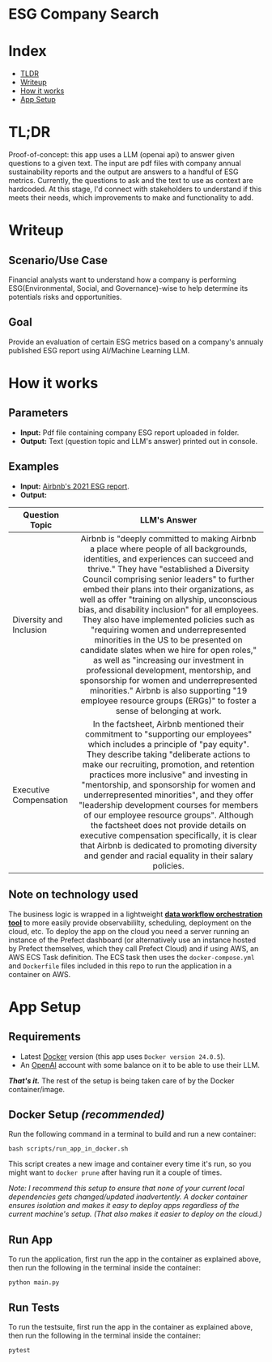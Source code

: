 # ESG Company Search

# Index
- [TLDR](#tldr)
- [Writeup](#writeup)
- [How it works](#how-it-works)
- [App Setup](#app-setup)

# TL;DR
Proof-of-concept: this app uses a LLM (openai api) to answer given questions to a given text. The input are pdf files with company annual sustainability reports and the output are answers to a handful of ESG metrics. Currently, the questions to ask and the text to use as context are hardcoded. 
At this stage, I'd connect with stakeholders to understand if this meets their needs,
which improvements to make and functionality to add. 

# Writeup

## Scenario/Use Case
Financial analysts want to understand how a company is performing ESG(Environmental, Social, and Governance)-wise to help determine its potentials risks and opportunities.

## Goal
Provide an evaluation of certain ESG metrics based on a company's annualy published ESG report using AI/Machine Learning LLM.

# How it works

## Parameters
- **Input:** Pdf file containing company ESG report uploaded in folder.
- **Output:** Text (question topic and LLM's answer) printed out in console.

## Examples
- **Input:** [Airbnb's 2021 ESG report](https://s26.q4cdn.com/656283129/files/doc_downloads/governance_doc_updated/Airbnb-ESG-Factsheet-(Final).pdf).
- **Output:**
  
| Question Topic        | LLM's Answer |
| ------------- |:-------------:| 
| Diversity and Inclusion     | Airbnb is "deeply committed to making Airbnb a place where people of all backgrounds, identities, and experiences can succeed and thrive." They have "established a Diversity Council comprising senior leaders" to further embed their plans into their organizations, as well as offer "training on allyship, unconscious bias, and disability inclusion" for all employees. They also have implemented policies such as "requiring women and underrepresented minorities in the US to be presented on candidate slates when we hire for open roles," as well as "increasing our investment in professional development, mentorship, and sponsorship for women and underrepresented minorities." Airbnb is also supporting "19 employee resource groups (ERGs)" to foster a sense of belonging at work.      |
| Executive Compensation     | In the factsheet, Airbnb mentioned their commitment to "supporting our employees" which includes a principle of "pay equity". They describe taking "deliberate actions to make our recruiting, promotion, and retention practices more inclusive" and investing in "mentorship, and sponsorship for women and underrepresented minorities", and they offer "leadership development courses for members of our employee resource groups". Although the factsheet does not provide details on executive compensation specifically, it is clear that Airbnb is dedicated to promoting diversity and gender and racial equality in their salary policies.  |


## Note on technology used
The business logic is wrapped in a lightweight [**data workflow orchestration tool**](https://www.prefect.io/opensource) to more easily provide observabililty, scheduling, deployment on the cloud, etc. To deploy the app on the cloud you need a server running an instance of the Prefect dashboard (or alternatively use an instance hosted by Prefect themselves, which they call Prefect Cloud) and if using AWS, an AWS ECS Task definition. The ECS task then uses the `docker-compose.yml` and `Dockerfile` files included in this repo to run the application 
in a container on AWS.


# App Setup

## Requirements
- Latest [Docker](https://www.docker.com/) version (this app uses `Docker version 24.0.5`).
- An [OpenAI](https://platform.openai.com/) account with some balance on it to be able to use their LLM.

***That's it.*** The rest of the setup is being taken care of by the Docker container/image.


## Docker Setup *(recommended)*
Run the following command in a terminal to build and run a new container:
```
bash scripts/run_app_in_docker.sh
```
This script creates a new image and container every time it's run, 
so you might want to `docker prune` after having run it a couple of times.

*Note: I recommend this setup to ensure that none of your current local dependencies
gets changed/updated inadvertently. A docker container ensures isolation and makes it easy to 
deploy apps regardless of the current machine's setup. (That also makes it easier to deploy on the cloud.)*

## Run App
To run the application, first run the app in the container as explained above, 
then run the following in the terminal inside the container:
```
python main.py
```

## Run Tests
To run the testsuite, first run the app in the container as explained above,
then run the following in the terminal inside the container:
```
pytest
```
